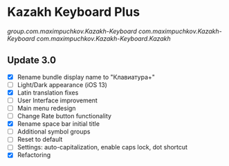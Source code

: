 #  Kazakh Keyboard Plus
_group.com.maximpuchkov.Kazakh-Keyboard_
_com.maximpuchkov.Kazakh-Keyboard_
_com.maximpuchkov.Kazakh-Keyboard.Kazakh_


## Update 3.0
- [x] Rename bundle display name to "Клавиатура+"
- [ ] Light/Dark appearance (iOS 13)
- [x] Latin translation fixes 
- [ ] User Interface improvement
- [ ] Main menu redesign 
- [ ] Change Rate button functionality 
- [x] Rename space bar initial title 
- [ ] Additional symbol groups
- [ ] Reset to default 
- [ ] Settings: auto-capitalization, enable caps lock, dot shortcut 
- [x] Refactoring 
